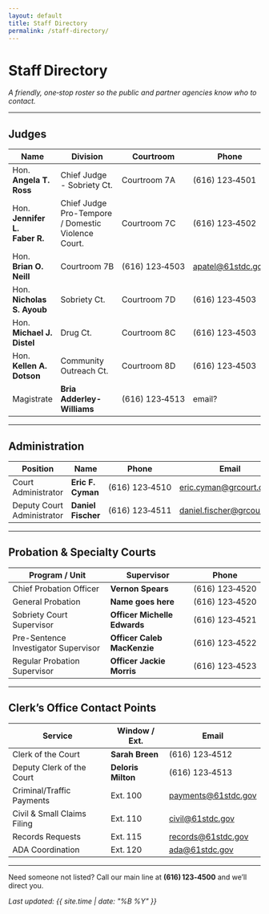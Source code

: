 ```yaml
---
layout: default
title: Staff Directory
permalink: /staff-directory/
---
```


# Staff Directory

_A friendly, one‑stop roster so the public and partner agencies know who to contact._

---

## Judges

| Name | Division | Courtroom | Phone | Email |
|------|----------|-----------|-------|-------|
| Hon. **Angela T. Ross** | Chief Judge - Sobriety Ct. | Courtroom 7A | (616) 123‑4501 | jsmith@61stdc.gov |
| Hon. **Jennifer L. Faber R.** | Chief Judge Pro-Tempore / Domestic Violence Court. | Courtroom 7C | (616) 123‑4502 | mlee@61stdc.gov |
| Hon. **Brian O. Neill** |  Courtroom 7B | (616) 123‑4503 | apatel@61stdc.gov |
| Hon. **Nicholas S. Ayoub** |  Sobriety Ct. | Courtroom 7D | (616) 123‑4503 | apatel@61stdc.gov |
| Hon. **Michael J. Distel** |  Drug Ct. | Courtroom 8C | (616) 123‑4503 | apatel@61stdc.gov |
| Hon. **Kellen A. Dotson** |  Community Outreach Ct. | Courtroom 8D | (616) 123‑4503 | apatel@61stdc.gov |
| Magistrate | **Bria Adderley-Williams** | (616) 123‑4513 | email? |


---

## Administration

| Position | Name | Phone | Email |
|----------|------|-------|-------|
| Court Administrator | **Eric F. Cyman** | (616) 123‑4510 | eric.cyman@grcourt.org |
| Deputy Court Administrator | **Daniel Fischer** | (616) 123‑4511 | daniel.fischer@grcourt.org |


---

## Probation & Specialty Courts

| Program / Unit | Supervisor | Phone |
|----------------|-----------|-------|
| Chief Probation Officer | **Vernon Spears** | (616) 123‑4520 |
| General Probation | **Name goes here** | (616) 123‑4520 |
| Sobriety Court Supervisor | **Officer Michelle Edwards** | (616) 123‑4521 |
| Pre-Sentence Investigator Supervisor | **Officer Caleb MacKenzie** | (616) 123‑4522 |
| Regular Probation Supervisor | **Officer Jackie Morris** | (616) 123‑4523 |

---

## Clerk’s Office Contact Points

| Service | Window / Ext. | Email |
|---------|---------------|-------|
| Clerk of the Court | **Sarah Breen** | (616) 123‑4512 | sarah.breen@grcourt.org |
| Deputy Clerk of the Court | **Deloris Milton** | (616) 123‑4513 | deloris.milton@grcourt.org |
| Criminal/Traffic Payments | Ext. 100 | payments@61stdc.gov |
| Civil & Small Claims Filing | Ext. 110 | civil@61stdc.gov |
| Records Requests | Ext. 115 | records@61stdc.gov |
| ADA Coordination | Ext. 120 | ada@61stdc.gov |

---



Need someone not listed? Call our main line at **(616) 123‑4500** and we’ll direct you.

*Last updated: {{ site.time | date: "%B %Y" }}*
